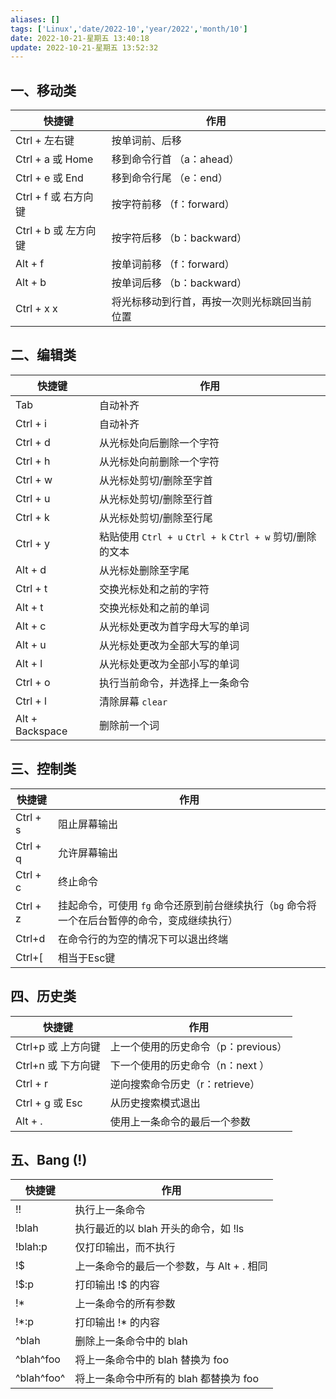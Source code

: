 ```yaml
---
aliases: []
tags: ['Linux','date/2022-10','year/2022','month/10']
date: 2022-10-21-星期五 13:40:18
update: 2022-10-21-星期五 13:52:32
---
```


## 一、移动类

| 快捷键               | 作用                                         |
| -------------------- | -------------------------------------------- |
| Ctrl + 左右键        | 按单词前、后移                               |
| Ctrl + a 或 Home     | 移到命令行首 （a：ahead）                    |
| Ctrl + e 或 End      | 移到命令行尾 （e：end）                      |
| Ctrl + f 或 右方向键 | 按字符前移 （f：forward）                    |
| Ctrl + b 或 左方向键 | 按字符后移 （b：backward）                   |
| Alt + f              | 按单词前移 （f：forward）                    |
| Alt + b              | 按单词后移 （b：backward）                   |
| Ctrl + x x           | 将光标移动到行首，再按一次则光标跳回当前位置 |

## 二、编辑类

| 快捷键 | 作用 |
| --- | --- |
| Tab | 自动补齐 |
| Ctrl + i | 自动补齐 |
| Ctrl + d | 从光标处向后删除一个字符 |
| Ctrl + h | 从光标处向前删除一个字符 |
| Ctrl + w | 从光标处剪切/删除至字首 |
| Ctrl + u | 从光标处剪切/删除至行首 |
| Ctrl + k | 从光标处剪切/删除至行尾 |
| Ctrl + y | 粘贴使用 `Ctrl + u` `Ctrl + k` `Ctrl + w` 剪切/删除的文本 |
| Alt + d | 从光标处删除至字尾 |
| Ctrl + t | 交换光标处和之前的字符 |
| Alt + t | 交换光标处和之前的单词 |
| Alt + c | 从光标处更改为首字母大写的单词 |
| Alt + u | 从光标处更改为全部大写的单词 |
| Alt + l | 从光标处更改为全部小写的单词 |
| Ctrl + o | 执行当前命令，并选择上一条命令 |
| Ctrl + l | 清除屏幕 `clear` |
| Alt + Backspace | 删除前一个词 |

## 三、控制类

| 快捷键 | 作用 |
| --- | --- |
| Ctrl + s | 阻止屏幕输出 |
| Ctrl + q | 允许屏幕输出 |
| Ctrl + c | 终止命令 |
| Ctrl + z | 挂起命令，可使用 `fg` 命令还原到前台继续执行（`bg` 命令将一个在后台暂停的命令，变成继续执行） |
| Ctrl+d | 在命令行的为空的情况下可以退出终端 |
| Ctrl+\[ | 相当于Esc键 |

## 四、历史类

| 快捷键 | 作用 |
| --- | --- |
| Ctrl+p 或 上方向键 | 上一个使用的历史命令（p：previous） |
| Ctrl+n 或 下方向键 | 下一个使用的历史命令（n：next ） |
| Ctrl + r | 逆向搜索命令历史（r：retrieve） |
| Ctrl + g 或 Esc | 从历史搜索模式退出 |
| Alt + . | 使用上一条命令的最后一个参数 |

## 五、Bang (!)

| 快捷键        | 作用                                        |
| ---------- | ----------------------------------------- |
| !!         | 执行上一条命令                            |
| !blah      | 执行最近的以 blah 开头的命令，如 !ls      |
| !blah:p    | 仅打印输出，而不执行                      |
| !$         | 上一条命令的最后一个参数，与 Alt + . 相同 |
| !\$:p      | 打印输出 !$ 的内容                        |
| !\*        | 上一条命令的所有参数                      |
| !\*:p      | 打印输出 !* 的内容                        |
| \^blah      | 删除上一条命令中的 blah                   |
| \^blah\^foo  | 将上一条命令中的 blah 替换为 foo          |
| \^blah\^foo\^ | 将上一条命令中所有的 blah 都替换为 foo    |
